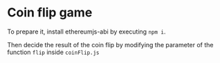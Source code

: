 # Coin flip game

To prepare it, install ethereumjs-abi by executing `npm i`.

Then decide the result of the coin flip by modifying the parameter of the function `flip` inside `coinFlip.js`
